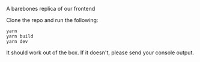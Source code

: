 A barebones replica of our frontend

Clone the repo and run the following:
```
yarn
yarn build
yarn dev
```
It should work out of the box. If it doesn't, please send your console output. 
